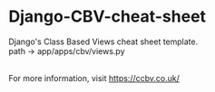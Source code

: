# Django-CBV-cheat-sheet
Django's Class Based Views cheat sheet template. <br />
path -> app/apps/cbv/views.py <br /> <br />

For more information, visit https://ccbv.co.uk/
